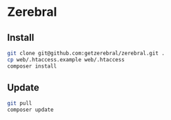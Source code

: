 # Zerebral

## Install

```sh
git clone git@github.com:getzerebral/zerebral.git .
cp web/.htaccess.example web/.htaccess
composer install
```

## Update

```sh
git pull
composer update
```